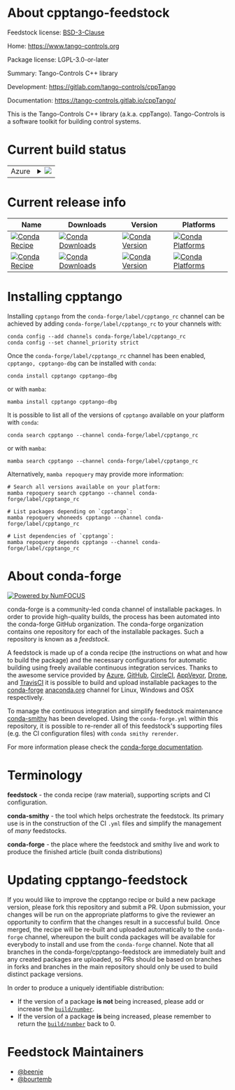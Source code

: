 About cpptango-feedstock
========================

Feedstock license: [BSD-3-Clause](https://github.com/conda-forge/cpptango-feedstock/blob/main/LICENSE.txt)

Home: https://www.tango-controls.org

Package license: LGPL-3.0-or-later

Summary: Tango-Controls C++ library

Development: https://gitlab.com/tango-controls/cppTango

Documentation: https://tango-controls.gitlab.io/cppTango/

This is the Tango-Controls C++ library (a.k.a. cppTango).
Tango-Controls is a software toolkit for building control systems.


Current build status
====================


<table>
    
  <tr>
    <td>Azure</td>
    <td>
      <details>
        <summary>
          <a href="https://dev.azure.com/conda-forge/feedstock-builds/_build/latest?definitionId=11614&branchName=main">
            <img src="https://dev.azure.com/conda-forge/feedstock-builds/_apis/build/status/cpptango-feedstock?branchName=main">
          </a>
        </summary>
        <table>
          <thead><tr><th>Variant</th><th>Status</th></tr></thead>
          <tbody><tr>
              <td>linux_64</td>
              <td>
                <a href="https://dev.azure.com/conda-forge/feedstock-builds/_build/latest?definitionId=11614&branchName=main">
                  <img src="https://dev.azure.com/conda-forge/feedstock-builds/_apis/build/status/cpptango-feedstock?branchName=main&jobName=linux&configuration=linux%20linux_64_" alt="variant">
                </a>
              </td>
            </tr><tr>
              <td>linux_aarch64</td>
              <td>
                <a href="https://dev.azure.com/conda-forge/feedstock-builds/_build/latest?definitionId=11614&branchName=main">
                  <img src="https://dev.azure.com/conda-forge/feedstock-builds/_apis/build/status/cpptango-feedstock?branchName=main&jobName=linux&configuration=linux%20linux_aarch64_" alt="variant">
                </a>
              </td>
            </tr><tr>
              <td>linux_ppc64le</td>
              <td>
                <a href="https://dev.azure.com/conda-forge/feedstock-builds/_build/latest?definitionId=11614&branchName=main">
                  <img src="https://dev.azure.com/conda-forge/feedstock-builds/_apis/build/status/cpptango-feedstock?branchName=main&jobName=linux&configuration=linux%20linux_ppc64le_" alt="variant">
                </a>
              </td>
            </tr><tr>
              <td>osx_64</td>
              <td>
                <a href="https://dev.azure.com/conda-forge/feedstock-builds/_build/latest?definitionId=11614&branchName=main">
                  <img src="https://dev.azure.com/conda-forge/feedstock-builds/_apis/build/status/cpptango-feedstock?branchName=main&jobName=osx&configuration=osx%20osx_64_" alt="variant">
                </a>
              </td>
            </tr><tr>
              <td>osx_arm64</td>
              <td>
                <a href="https://dev.azure.com/conda-forge/feedstock-builds/_build/latest?definitionId=11614&branchName=main">
                  <img src="https://dev.azure.com/conda-forge/feedstock-builds/_apis/build/status/cpptango-feedstock?branchName=main&jobName=osx&configuration=osx%20osx_arm64_" alt="variant">
                </a>
              </td>
            </tr><tr>
              <td>win_64</td>
              <td>
                <a href="https://dev.azure.com/conda-forge/feedstock-builds/_build/latest?definitionId=11614&branchName=main">
                  <img src="https://dev.azure.com/conda-forge/feedstock-builds/_apis/build/status/cpptango-feedstock?branchName=main&jobName=win&configuration=win%20win_64_" alt="variant">
                </a>
              </td>
            </tr>
          </tbody>
        </table>
      </details>
    </td>
  </tr>
</table>

Current release info
====================

| Name | Downloads | Version | Platforms |
| --- | --- | --- | --- |
| [![Conda Recipe](https://img.shields.io/badge/recipe-cpptango-green.svg)](https://anaconda.org/conda-forge/cpptango) | [![Conda Downloads](https://img.shields.io/conda/dn/conda-forge/cpptango.svg)](https://anaconda.org/conda-forge/cpptango) | [![Conda Version](https://img.shields.io/conda/vn/conda-forge/cpptango.svg)](https://anaconda.org/conda-forge/cpptango) | [![Conda Platforms](https://img.shields.io/conda/pn/conda-forge/cpptango.svg)](https://anaconda.org/conda-forge/cpptango) |
| [![Conda Recipe](https://img.shields.io/badge/recipe-cpptango--dbg-green.svg)](https://anaconda.org/conda-forge/cpptango-dbg) | [![Conda Downloads](https://img.shields.io/conda/dn/conda-forge/cpptango-dbg.svg)](https://anaconda.org/conda-forge/cpptango-dbg) | [![Conda Version](https://img.shields.io/conda/vn/conda-forge/cpptango-dbg.svg)](https://anaconda.org/conda-forge/cpptango-dbg) | [![Conda Platforms](https://img.shields.io/conda/pn/conda-forge/cpptango-dbg.svg)](https://anaconda.org/conda-forge/cpptango-dbg) |

Installing cpptango
===================

Installing `cpptango` from the `conda-forge/label/cpptango_rc` channel can be achieved by adding `conda-forge/label/cpptango_rc` to your channels with:

```
conda config --add channels conda-forge/label/cpptango_rc
conda config --set channel_priority strict
```

Once the `conda-forge/label/cpptango_rc` channel has been enabled, `cpptango, cpptango-dbg` can be installed with `conda`:

```
conda install cpptango cpptango-dbg
```

or with `mamba`:

```
mamba install cpptango cpptango-dbg
```

It is possible to list all of the versions of `cpptango` available on your platform with `conda`:

```
conda search cpptango --channel conda-forge/label/cpptango_rc
```

or with `mamba`:

```
mamba search cpptango --channel conda-forge/label/cpptango_rc
```

Alternatively, `mamba repoquery` may provide more information:

```
# Search all versions available on your platform:
mamba repoquery search cpptango --channel conda-forge/label/cpptango_rc

# List packages depending on `cpptango`:
mamba repoquery whoneeds cpptango --channel conda-forge/label/cpptango_rc

# List dependencies of `cpptango`:
mamba repoquery depends cpptango --channel conda-forge/label/cpptango_rc
```


About conda-forge
=================

[![Powered by
NumFOCUS](https://img.shields.io/badge/powered%20by-NumFOCUS-orange.svg?style=flat&colorA=E1523D&colorB=007D8A)](https://numfocus.org)

conda-forge is a community-led conda channel of installable packages.
In order to provide high-quality builds, the process has been automated into the
conda-forge GitHub organization. The conda-forge organization contains one repository
for each of the installable packages. Such a repository is known as a *feedstock*.

A feedstock is made up of a conda recipe (the instructions on what and how to build
the package) and the necessary configurations for automatic building using freely
available continuous integration services. Thanks to the awesome service provided by
[Azure](https://azure.microsoft.com/en-us/services/devops/), [GitHub](https://github.com/),
[CircleCI](https://circleci.com/), [AppVeyor](https://www.appveyor.com/),
[Drone](https://cloud.drone.io/welcome), and [TravisCI](https://travis-ci.com/)
it is possible to build and upload installable packages to the
[conda-forge](https://anaconda.org/conda-forge) [anaconda.org](https://anaconda.org/)
channel for Linux, Windows and OSX respectively.

To manage the continuous integration and simplify feedstock maintenance
[conda-smithy](https://github.com/conda-forge/conda-smithy) has been developed.
Using the ``conda-forge.yml`` within this repository, it is possible to re-render all of
this feedstock's supporting files (e.g. the CI configuration files) with ``conda smithy rerender``.

For more information please check the [conda-forge documentation](https://conda-forge.org/docs/).

Terminology
===========

**feedstock** - the conda recipe (raw material), supporting scripts and CI configuration.

**conda-smithy** - the tool which helps orchestrate the feedstock.
                   Its primary use is in the construction of the CI ``.yml`` files
                   and simplify the management of *many* feedstocks.

**conda-forge** - the place where the feedstock and smithy live and work to
                  produce the finished article (built conda distributions)


Updating cpptango-feedstock
===========================

If you would like to improve the cpptango recipe or build a new
package version, please fork this repository and submit a PR. Upon submission,
your changes will be run on the appropriate platforms to give the reviewer an
opportunity to confirm that the changes result in a successful build. Once
merged, the recipe will be re-built and uploaded automatically to the
`conda-forge` channel, whereupon the built conda packages will be available for
everybody to install and use from the `conda-forge` channel.
Note that all branches in the conda-forge/cpptango-feedstock are
immediately built and any created packages are uploaded, so PRs should be based
on branches in forks and branches in the main repository should only be used to
build distinct package versions.

In order to produce a uniquely identifiable distribution:
 * If the version of a package **is not** being increased, please add or increase
   the [``build/number``](https://docs.conda.io/projects/conda-build/en/latest/resources/define-metadata.html#build-number-and-string).
 * If the version of a package **is** being increased, please remember to return
   the [``build/number``](https://docs.conda.io/projects/conda-build/en/latest/resources/define-metadata.html#build-number-and-string)
   back to 0.

Feedstock Maintainers
=====================

* [@beenje](https://github.com/beenje/)
* [@bourtemb](https://github.com/bourtemb/)

